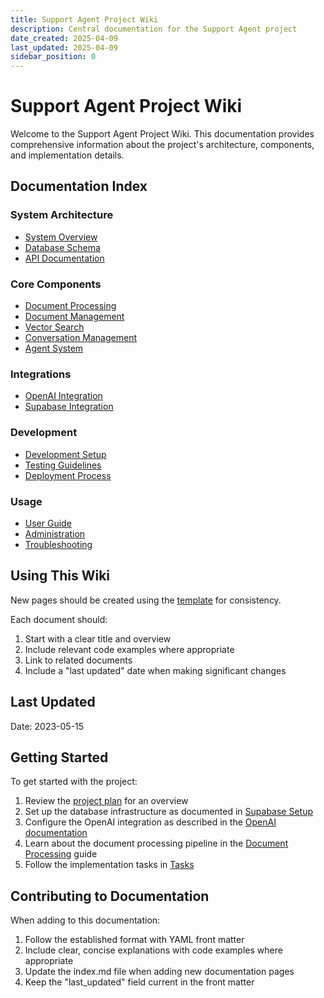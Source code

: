 ```yaml
---
title: Support Agent Project Wiki
description: Central documentation for the Support Agent project
date_created: 2025-04-09
last_updated: 2025-04-09
sidebar_position: 0
---
```


# Support Agent Project Wiki

Welcome to the Support Agent Project Wiki. This documentation provides comprehensive information about the project's architecture, components, and implementation details.

## Documentation Index

### System Architecture
* [System Overview](SystemOverview.md)
* [Database Schema](DatabaseSchema.md)
* [API Documentation](API.md)

### Core Components
* [Document Processing](DocumentProcessing.md)
* [Document Management](DocumentManagement.md)
* [Vector Search](VectorSearch.md)
* [Conversation Management](ConversationManagement.md)
* [Agent System](AgentSystem.md)

### Integrations
* [OpenAI Integration](OpenAI.md)
* [Supabase Integration](Supabase.md)

### Development
* [Development Setup](DevelopmentSetup.md)
* [Testing Guidelines](TestingGuidelines.md)
* [Deployment Process](Deployment.md)

### Usage
* [User Guide](UserGuide.md)
* [Administration](Administration.md)
* [Troubleshooting](Troubleshooting.md)

## Using This Wiki

New pages should be created using the [template](template.md) for consistency.

Each document should:
1. Start with a clear title and overview
2. Include relevant code examples where appropriate
3. Link to related documents
4. Include a "last updated" date when making significant changes

## Last Updated
Date: 2023-05-15

## Getting Started

To get started with the project:

1. Review the [project plan](../Plan.md) for an overview
2. Set up the database infrastructure as documented in [Supabase Setup](./Supabase.md)
3. Configure the OpenAI integration as described in the [OpenAI documentation](./OpenAI.md)
4. Learn about the document processing pipeline in the [Document Processing](./DocumentProcessing.md) guide
5. Follow the implementation tasks in [Tasks](../Tasks.md)

## Contributing to Documentation

When adding to this documentation:

1. Follow the established format with YAML front matter
2. Include clear, concise explanations with code examples where appropriate
3. Update the index.md file when adding new documentation pages
4. Keep the "last_updated" field current in the front matter 